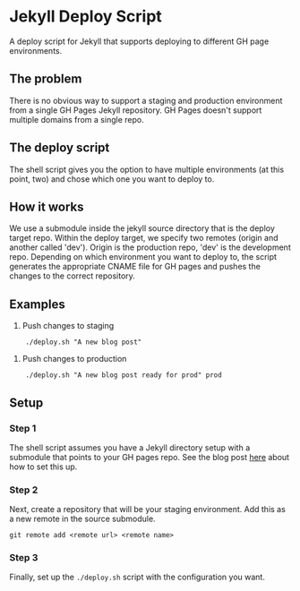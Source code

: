 Jekyll Deploy Script
====================

A deploy script for Jekyll that supports deploying to different GH page environments.

## The problem

There is no obvious way to support a staging and production environment from a single GH Pages Jekyll repository. GH Pages doesn't support multiple domains from a single repo.

## The deploy script

The shell script gives you the option to have multiple environments (at this point, two) and chose which one you want to deploy to.

## How it works

We use a submodule inside the jekyll source directory that is the deploy target repo. Within the deploy target, we specify two remotes (origin and another called 'dev'). Origin is the production repo, 'dev' is the development repo. Depending on which environment you want to deploy to, the script generates the appropriate CNAME file for GH pages and pushes the changes to the correct repository.

## Examples

1. Push changes to staging

```
    ./deploy.sh "A new blog post"
```

1. Push changes to production

```
    ./deploy.sh "A new blog post ready for prod" prod
```

## Setup

### Step 1

The shell script assumes you have a Jekyll directory setup with a submodule that points to your GH pages repo. See the blog post [here](http://indelible.io/blog/2013/07/14/jekyll-plugins-and-github-pages.html) about how to set this up.

### Step 2

Next, create a repository that will be your staging environment. Add this as a new remote in the source submodule.

    git remote add <remote url> <remote name>

### Step 3

Finally, set up the `./deploy.sh` script with the configuration you want.
